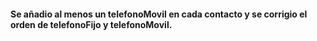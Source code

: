 #### Se añadio al menos un telefonoMovil en cada contacto y se corrigio el orden de telefonoFijo y telefonoMovil.